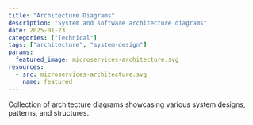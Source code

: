 ```yaml
---
title: "Architecture Diagrams"
description: "System and software architecture diagrams"
date: 2025-01-23
categories: ["Technical"]
tags: ["architecture", "system-design"]
params:
  featured_image: microservices-architecture.svg
resources:
  - src: microservices-architecture.svg
    name: featured
---
```


Collection of architecture diagrams showcasing various system designs, patterns, and structures.